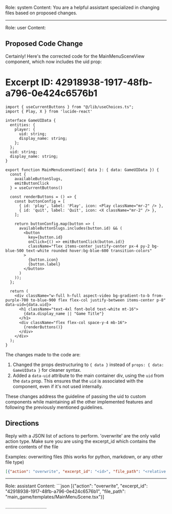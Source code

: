 Role: system
Content: You are a helpful assistant specialized in changing files based on proposed changes.
__________________
Role: user
Content: 
## Proposed Code Change
Certainly! Here's the corrected code for the MainMenuSceneView component, which now includes the uid prop:

# Excerpt ID: 42918938-1917-48fb-a796-0e424c6576b1
```tsx main_game/templates/MainMenuScene.tsx
import { useCurrentButtons } from "@/lib/useChoices.ts";
import { Play, X } from 'lucide-react'

interface GameUIData {
  entities: {
    player: {
      uid: string;
      display_name: string;
    };
  };
  uid: string;
  display_name: string;
}

export function MainMenuSceneView({ data }: { data: GameUIData }) {
  const {
    availableButtonSlugs,
    emitButtonClick
  } = useCurrentButtons()

  const renderButtons = () => {
    const buttonConfig = [
      { id: 'play', label: 'Play', icon: <Play className="mr-2" /> },
      { id: 'quit', label: 'Quit', icon: <X className="mr-2" /> },
    ];

    return buttonConfig.map(button => (
      availableButtonSlugs.includes(button.id) && (
        <button
          key={button.id}
          onClick={() => emitButtonClick(button.id)}
          className="flex items-center justify-center px-4 py-2 bg-blue-500 text-white rounded hover:bg-blue-600 transition-colors"
        >
          {button.icon}
          {button.label}
        </button>
      )
    ));
  };

  return (
    <div className="w-full h-full aspect-video bg-gradient-to-b from-purple-700 to-blue-900 flex flex-col justify-between items-center p-8" data-uid={data.uid}>
      <h1 className="text-4xl font-bold text-white mt-16">
        {data.display_name || "Game Title"}
      </h1>
      <div className="flex flex-col space-y-4 mb-16">
        {renderButtons()}
      </div>
    </div>
  );
}
```

The changes made to the code are:

1. Changed the props destructuring to `{ data }` instead of `props: { data: GameUIData }` for cleaner syntax.
2. Added a `data-uid` attribute to the main container div, using the `uid` from the `data` prop. This ensures that the `uid` is associated with the component, even if it's not used internally.

These changes address the guideline of passing the uid to custom components while maintaining all the other implemented features and following the previously mentioned guidelines.

## Directions
Reply with a JSON list of actions to perform. 'overwrite' are the only valid action type. 
Make sure you are using the excerpt_id which contains the entire contents of the file

Examples:
overwriting files (this works for python, markdown, or any other file type)
```json output_example1
[{"action": "overwrite", "excerpt_id": "<id>", "file_path": "<relative file path>"}]
```

__________________
Role: assistant
Content: ```json
[{"action": "overwrite", "excerpt_id": "42918938-1917-48fb-a796-0e424c6576b1", "file_path": "main_game/templates/MainMenuScene.tsx"}]
```
__________________
